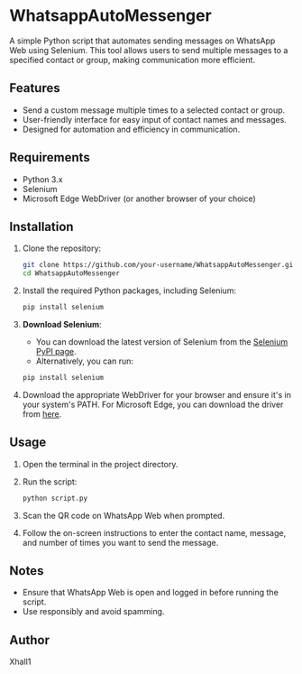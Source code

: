 # WhatsappAutoMessenger

A simple Python script that automates sending messages on WhatsApp Web using Selenium. This tool allows users to send multiple messages to a specified contact or group, making communication more efficient.

## Features

- Send a custom message multiple times to a selected contact or group.
- User-friendly interface for easy input of contact names and messages.
- Designed for automation and efficiency in communication.

## Requirements

- Python 3.x
- Selenium
- Microsoft Edge WebDriver (or another browser of your choice)

## Installation

1. Clone the repository:

   ```bash
   git clone https://github.com/your-username/WhatsappAutoMessenger.git
   cd WhatsappAutoMessenger
   ```

2. Install the required Python packages, including Selenium:

   ```bash
   pip install selenium
   ```

3. **Download Selenium**:
   - You can download the latest version of Selenium from the [Selenium PyPI page](https://pypi.org/project/selenium/).
   - Alternatively, you can run:

   ```bash
   pip install selenium
   ```

4. Download the appropriate WebDriver for your browser and ensure it's in your system's PATH. For Microsoft Edge, you can download the driver from [here](https://developer.microsoft.com/en-us/microsoft-edge/tools/webdriver/).

## Usage

1. Open the terminal in the project directory.
2. Run the script:

   ```bash
   python script.py
   ```

3. Scan the QR code on WhatsApp Web when prompted.
4. Follow the on-screen instructions to enter the contact name, message, and number of times you want to send the message.

## Notes

- Ensure that WhatsApp Web is open and logged in before running the script.
- Use responsibly and avoid spamming.

## Author

Xhall1

